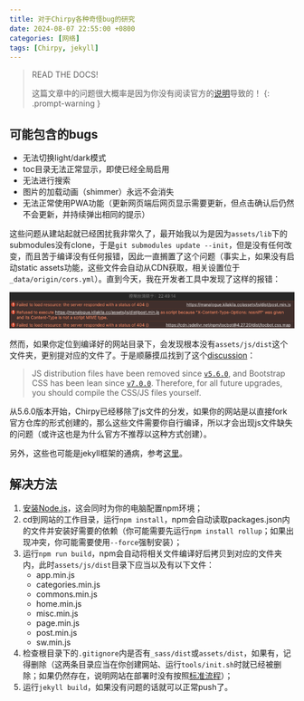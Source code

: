 ```yaml
---
title: 对于Chirpy各种奇怪bug的研究
date: 2024-08-07 22:55:00 +0800
categories: [网络]
tags: [Chirpy, jekyll]
---
```


> READ THE DOCS!
> 
> 这篇文章中的问题很大概率是因为你没有阅读官方的[说明](https://github.com/cotes2020/jekyll-theme-chirpy/wiki/Upgrade-Guide#upgrade-the-fork)导致的！
{: .prompt-warning }

## 可能包含的bugs

- 无法切换light/dark模式
- toc目录无法正常显示，即使已经全局启用
- 无法进行搜索
- 图片的加载动画（shimmer）永远不会消失
- 无法正常使用PWA功能（更新网页端后网页显示需要更新，但点击确认后仍然不会更新，并持续弹出相同的提示）

这些问题从建站起就已经困扰我非常久了，最开始我以为是因为`assets/lib`下的submodules没有clone，于是`git submodules update --init`，但是没有任何改变，而且苦于编译没有任何报错，因此一直搁置了这个问题（事实上，如果没有启动static assets功能，这些文件会自动从CDN获取，相关设置位于`_data/origin/cors.yml`）。直到今天，我在开发者工具中发现了这样的报错：

![image-20240807225004940](/assets/img/posts/image-20240807225004940.png)

然而，如果你定位到编译好的网站目录下，会发现根本没有`assets/js/dist`这个文件夹，更别提对应的文件了。于是顺藤摸瓜找到了这个[discussion](https://github.com/cotes2020/jekyll-theme-chirpy/discussions/1257)：

> JS distribution files have been removed since [`v5.6.0`](https://github.com/cotes2020/jekyll-theme-chirpy/releases/tag/v5.6.0), and Bootstrap CSS has been lean since [`v7.0.0`](https://github.com/cotes2020/jekyll-theme-chirpy/releases/tag/v7.0.0). Therefore, for all future upgrades, you should compile the CSS/JS files yourself.

从5.6.0版本开始，Chirpy已经移除了js文件的分发，如果你的网站是以直接fork官方仓库的形式创建的，那么这些文件需要你自行编译，所以才会出现js文件缺失的问题（或许这也是为什么官方不推荐以这种方式创建）。

另外，这些也可能是jekyll框架的通病，参考[这里](https://blog.csdn.net/EliasChang/article/details/136921882)。

## 解决方法

1. [安装Node.js](https://nodejs.org)，这会同时为你的电脑配置npm环境；
2. cd到网站的工作目录，运行`npm install`，npm会自动读取packages.json内的文件并安装好需要的依赖（你可能需要先运行`npm install rollup`；如果出现冲突，你可能需要使用`--force`强制安装）；
3. 运行`npm run build`，npm会自动将相关文件编译好后拷贝到对应的文件夹内，此时`assets/js/dist`目录下应当以及有以下文件：
   - app.min.js
   - categories.min.js
   - commons.min.js
   - home.min.js
   - misc.min.js
   - page.min.js
   - post.min.js
   - sw.min.js
4. 检查根目录下的`.gitignore`内是否有`_sass/dist`或`assets/dist`，如果有，记得删除（这两条目录应当在你创建网站、运行`tools/init.sh`时就已经被删除；如果仍然存在，说明网站在部署时没有按照[标准流程](https://chirpy.cotes.page/posts/getting-started/)）；
5. 运行`jekyll build`，如果没有问题的话就可以正常push了。
